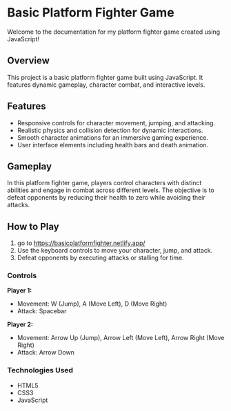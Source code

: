 # Basic Platform Fighter Game

Welcome to the documentation for my platform fighter game created using JavaScript!

## Overview

This project is a basic platform fighter game built using JavaScript. It features dynamic gameplay, character combat, and interactive levels.

## Features

- Responsive controls for character movement, jumping, and attacking.
- Realistic physics and collision detection for dynamic interactions.
- Smooth character animations for an immersive gaming experience.
- User interface elements including health bars and death animation.

## Gameplay

In this platform fighter game, players control characters with distinct abilities and engage in combat across different levels. The objective is to defeat opponents by reducing their health to zero while avoiding their attacks.

## How to Play

1. go to https://basicplatformfighter.netlify.app/
2. Use the keyboard controls to move your character, jump, and attack.
3. Defeat opponents by executing attacks or stalling for time.

### Controls

**Player 1:**
- Movement: W (Jump), A (Move Left), D (Move Right)
- Attack: Spacebar

**Player 2:**
- Movement: Arrow Up (Jump), Arrow Left (Move Left), Arrow Right (Move Right)
- Attack: Arrow Down


### Technologies Used

- HTML5
- CSS3
- JavaScript
